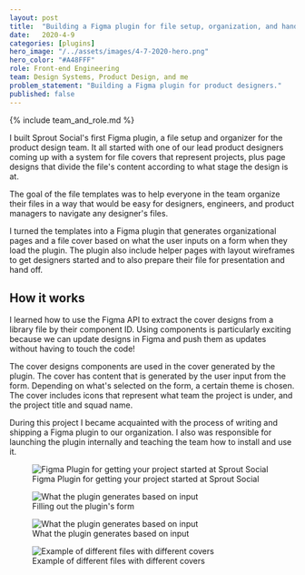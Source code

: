 ```yaml
---
layout: post
title:  "Building a Figma plugin for file setup, organization, and hand off"
date:   2020-4-9  
categories: [plugins]
hero_image: "/../assets/images/4-7-2020-hero.png"
hero_color: "#A48FFF"
role: Front-end Engineering
team: Design Systems, Product Design, and me
problem_statement: "Building a Figma plugin for product designers."
published: false
---
```


{% include team_and_role.md %}

I built Sprout Social's first Figma plugin, a file setup and organizer for the product design team. It all started with one of our lead product designers coming up with a system for file covers that represent projects, plus page designs that divide the file's content according to what stage the design is at. 

The goal of the file templates was to help everyone in the team organize their files in a way that would be easy for designers, engineers, and product managers to navigate any designer's files.

I turned the templates into a Figma plugin that generates organizational pages and a file cover based on what the user inputs on a form when they load the plugin. The plugin also include helper pages with layout wireframes to get designers started and to also prepare their file for presentation and hand off.

## How it works 
I learned how to use the Figma API to extract the cover designs from a library file by their component ID. Using components is particularly exciting because we can update designs in Figma and push them as updates without having to touch the code! 

The cover designs components are used in the cover generated by the plugin. The cover has content that is generated by the user input from the form. Depending on what's selected on the form, a certain theme is chosen. The cover includes icons that represent what team the project is under, and the project title and squad name.

During this project I became acquainted with the process of writing and shipping a Figma plugin to our organization. I also was responsible for launching the plugin internally and teaching the team how to install and use it.

<figure>
	<img src="../../../../../../assets/images/plugin-1.png" title="Figma Plugin for getting your project started at Sprout Social" />
	<figcaption class="media-caption center">Figma Plugin for getting your project started at Sprout Social</figcaption>
</figure>

<figure>
	<img src="../../../../../../assets/images/plugin-2.png" title="What the plugin generates based on input" />
	<figcaption class="media-caption center">Filling out the plugin's form</figcaption>
</figure>

<figure>
	<img src="../../../../../../assets/images/plugin-3.png" title="What the plugin generates based on input" />
	<figcaption class="media-caption center">What the plugin generates based on input</figcaption>
</figure>

<figure>
	<img src="../../../../../../assets/images/plugin-4.png" title="Example of different files with different covers" />
	<figcaption class="media-caption center">Example of different files with different covers</figcaption>
</figure>